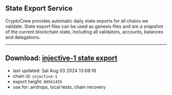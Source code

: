 ## State Export Service
CryptoCrew provides automatic daily state exports for all chains we validate. State export files can be used as genesis files and are a snapshot of the current blockchain state, including all validators, accounts, balances and delegations.

---
**Download: [injective-1 state export](https://dl-eu2.ccvalidators.com/SERVICE/injective/injective-1_export_80561455.json)**
---

- last updated: Sat Aug 03 2024 13:09:18
- chain id: `injective-1`
- export height: `80561455`
- use for: airdrops, local tests, chain recovery
